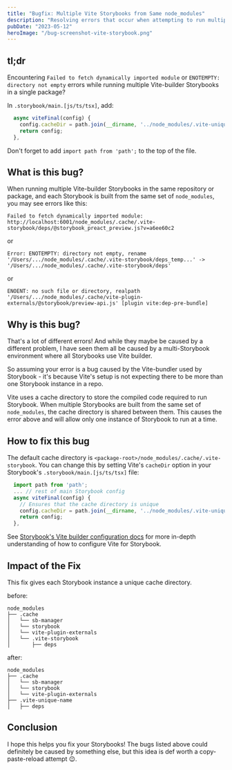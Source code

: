 ```yaml
---
title: "Bugfix: Multiple Vite Storybooks from Same node_modules"
description: "Resolving errors that occur when attempting to run multiple instances of Vite-builder Storybooks in the same package."
pubDate: "2023-05-12"
heroImage: "/bug-screenshot-vite-storybook.png"
---
```


## tl;dr

Encountering `Failed to fetch dynamically imported module` or `ENOTEMPTY: directory not empty` errors while running multiple Vite-builder Storybooks in a single package?

In `.storybook/main.[js/ts/tsx]`, add:

```js
  async viteFinal(config) {
    config.cacheDir = path.join(__dirname, '../node_modules/.vite-unique-name')
    return config;
  },
```

Don't forget to add `import path from 'path';` to the top of the file.


## What is this bug?

When running multiple Vite-builder Storybooks in the same repository or package, and each Storybook is built from the same set of `node_modules`, you may see errors like this:

`Failed to fetch dynamically imported module: http://localhost:6001/node_modules/.cache/.vite-storybook/deps/@storybook_preact_preview.js?v=a6ee60c2`

or

`Error: ENOTEMPTY: directory not empty, rename '/Users/.../node_modules/.cache/.vite-storybook/deps_temp...' -> '/Users/.../node_modules/.cache/.vite-storybook/deps'`

or

`ENOENT: no such file or directory, realpath '/Users/.../node_modules/.cache/vite-plugin-externals/@storybook/preview-api.js' [plugin vite:dep-pre-bundle]`

## Why is this bug?

That's a lot of different errors! And while they maybe be caused by a different problem, I have seen them all be caused by a multi-Storybook environment where all Storybooks use Vite builder.

So assuming your error is a bug caused by the Vite-bundler used by Storybook - it's because Vite's setup is not expecting there to be more than one Storybook instance in a repo.

Vite uses a cache directory to store the compiled code required to run Storybook. When multiple Storybooks are built from the same set of `node_modules`, the cache directory is shared between them. This causes the error above and will allow only one instance of Storybook to run at a time.

## How to fix this bug

The default cache directory is `<package-root>/node_modules/.cache/.vite-storybook`. You can change this by setting Vite's `cacheDir` option in your Storybook's `.storybook/main.[js/ts/tsx]` file:

```js
  import path from 'path';
  ... // rest of main Storybook config
  async viteFinal(config) {
    // Ensures that the cache directory is unique
    config.cacheDir = path.join(__dirname, '../node_modules/.vite-unique-name')
    return config;
  },
```

See [Storybook's Vite builder configuration docs](https://storybook.js.org/docs/react/builders/vite#configuration) for more in-depth understanding of how to configure Vite for Storybook.

## Impact of the Fix

This fix gives each Storybook instance a unique cache directory. 

before:

```
node_modules
├── .cache
│   └── sb-manager
│   └── storybook
│   └── vite-plugin-externals
│   └── .vite-storybook
│       ├── deps
```

after:

```
node_modules
├── .cache
│   └── sb-manager
│   └── storybook
│   └── vite-plugin-externals
├── .vite-unique-name
│   ├── deps
```

## Conclusion

I hope this helps you fix your Storybooks! The bugs listed above could definitely be caused by something else, but this idea is def worth a copy-paste-reload attempt 😉.